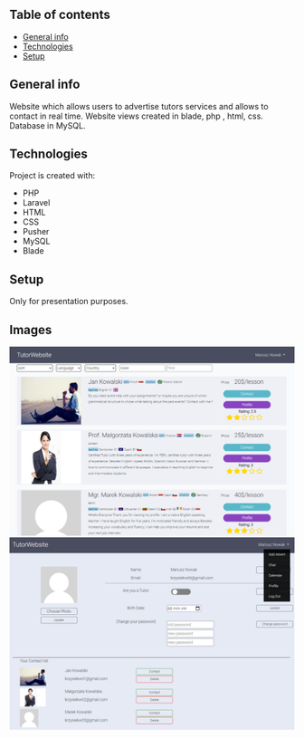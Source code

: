 ## Table of contents

- [General info](#general-info)
- [Technologies](#technologies)
- [Setup](#setup)

## General info

Website which allows users to advertise tutors services and allows to contact in real time. Website views created in blade, php , html, css.
Database in MySQL.

## Technologies

Project is created with:

- PHP
- Laravel
- HTML
- CSS
- Pusher
- MySQL
- Blade

## Setup

Only for presentation purposes.

## Images

![](https://github.com/krzysiekwit1/TutorsWebsite/blob/master/readmeImages/image--001.png?raw=true)
![](https://github.com/krzysiekwit1/TutorsWebsite/blob/master/readmeImages/image--002.png?raw=true)
